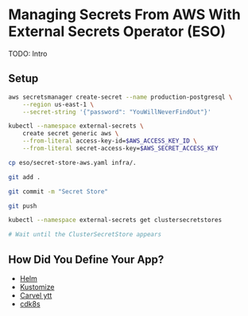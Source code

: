 # Managing Secrets From AWS With External Secrets Operator (ESO)

TODO: Intro

## Setup

```bash
aws secretsmanager create-secret --name production-postgresql \
    --region us-east-1 \
    --secret-string '{"password": "YouWillNeverFindOut"}'

kubectl --namespace external-secrets \
    create secret generic aws \
    --from-literal access-key-id=$AWS_ACCESS_KEY_ID \
    --from-literal secret-access-key=$AWS_SECRET_ACCESS_KEY

cp eso/secret-store-aws.yaml infra/.

git add .

git commit -m "Secret Store"

git push

kubectl --namespace external-secrets get clustersecretstores

# Wait until the ClusterSecretStore appears
```

## How Did You Define Your App?

* [Helm](helm.md)
* [Kustomize](kustomize.md)
* [Carvel ytt](carvel.md)
* [cdk8s](cdk8s.md)
